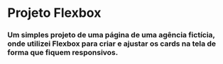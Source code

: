 # Projeto Flexbox

### Um simples projeto de uma página de uma agência fictícia, onde utilizei Flexbox para criar e ajustar os cards na tela de forma que fiquem responsivos.
